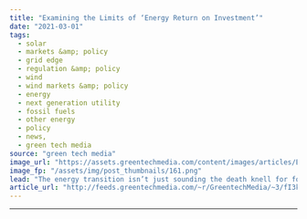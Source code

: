 ```yaml
---
title: "Examining the Limits of ‘Energy Return on Investment’"
date: "2021-03-01"
tags: 
  - solar
  - markets &amp; policy
  - grid edge
  - regulation &amp; policy
  - wind
  - wind markets &amp; policy
  - energy
  - next generation utility
  - fossil fuels
  - other energy
  - policy
  - news,
  - green tech media
source: "green tech media"
image_url: "https://assets.greentechmedia.com/content/images/articles/Earth_Wind_and_Solar_2_XL.png"
image_fp: "/assets/img/post_thumbnails/161.png"
lead: "The energy transition isn’t just sounding the death knell for fossil fuels. According to some experts, it has also revealed flaws in an idea that has bugged some academics for decades -  As we move to less energy-dense fuels, could we end up without en ..."
article_url: "http://feeds.greentechmedia.com/~r/GreentechMedia/~3/fI3kqdpkG9o/examining-the-limits-of-energy-return-on-investment"
---
```


---
